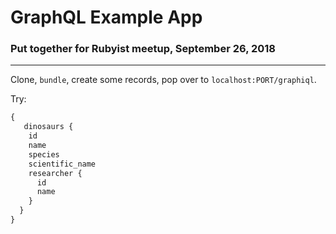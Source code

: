 # GraphQL Example App

### Put together for Rubyist meetup, September 26, 2018

-----------------------------------------------

Clone, `bundle`, create some records, pop over to `localhost:PORT/graphiql`. 



Try:
```javascript
{
   dinosaurs {
    id
    name
    species
    scientific_name
    researcher {
      id
      name
    }
  }
}
```


